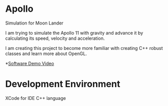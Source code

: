# Apollo
Simulation for Moon Lander

I am trying to simulate the Apollo 11 with gravity and advance it by calculating its speed, velocity and acceleration.

I am creating this project to become more familiar with creating C++ robust classes and learn more about OpenGL.

*[Software Demo Video](https://youtu.be/8Rjj66SDcQE)

# Development Environment

XCode for IDE
C++ language
